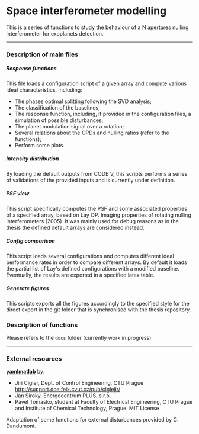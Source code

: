 # Space interferometer modelling

This is a series of functions to study the behaviour of a N apertures nulling interferometer for exoplanets detection.

---

### Description of main files

##### Response functions

This file loads a configuration script of a given array and compute various ideal characteristics, including: 
- The phases optimal splitting following the SVD analysis;
- The classification of the baselines;
- The response function, including, if provided in the configuration files, a simulation of possible disturbances;
- The planet modulation signal over a rotation;
- Several relations about the OPDs and nulling ratios (refer to the functions);
- Perform some plots.

##### Intensity distribution

By loading the default outputs from CODE V, this scripts performs a series of validations of the provided inputs and is currently under definition. 

##### PSF view

This script specifically computes the PSF and some associated properties of a specified array, based on Lay OP. Imaging properties of rotating nulling interferometers (2005). It was mainly used for debug reasons as in the thesis the defined default arrays are considered instead. 

##### Config comparison

This script loads several configurations and computes different ideal performance rates in order to compare different arrays. By default it loads the partial list of Lay's defined configurations with a modified baseline. Eventually, the results are exported in a specified latex table.

##### Generate figures

This scripts exports all the figures accordingly to the specified style for the direct export in the git folder that is synchronised with the thesis repository.


### Description of functions

Please refers to the `docs` folder (currently work in progress). 


---

### External resources

**[yamlmatlab](https://code.google.com/archive/p/yamlmatlab/)** by: 
- Jiri Cigler, Dept. of Control Engineering, CTU Prague http://support.dce.felk.cvut.cz/pub/ciglejir/
- Jan Siroky, Energocentrum PLUS, s.r.o.
- Pavel Tomasko, student at Faculty of Electrical Engineering, CTU Prague and Institute of Chemical Technology, Prague.
MIT License

Adaptation of some functions for external disturbances provided by C. Dandumont.

